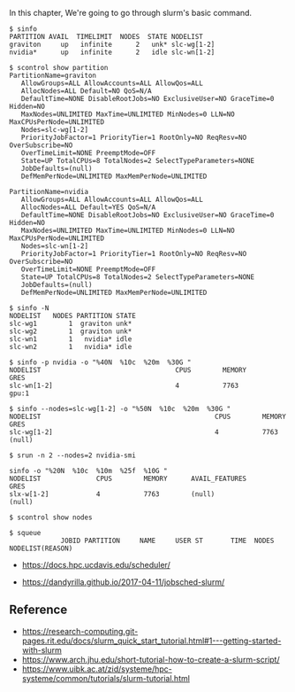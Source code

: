 In this chapter, We're going to go through slurm's basic command.

```
$ sinfo
PARTITION AVAIL  TIMELIMIT  NODES  STATE NODELIST
graviton     up   infinite      2   unk* slc-wg[1-2]
nvidia*      up   infinite      2   idle slc-wn[1-2]
```

```
$ scontrol show partition
PartitionName=graviton
   AllowGroups=ALL AllowAccounts=ALL AllowQos=ALL
   AllocNodes=ALL Default=NO QoS=N/A
   DefaultTime=NONE DisableRootJobs=NO ExclusiveUser=NO GraceTime=0 Hidden=NO
   MaxNodes=UNLIMITED MaxTime=UNLIMITED MinNodes=0 LLN=NO MaxCPUsPerNode=UNLIMITED
   Nodes=slc-wg[1-2]
   PriorityJobFactor=1 PriorityTier=1 RootOnly=NO ReqResv=NO OverSubscribe=NO
   OverTimeLimit=NONE PreemptMode=OFF
   State=UP TotalCPUs=8 TotalNodes=2 SelectTypeParameters=NONE
   JobDefaults=(null)
   DefMemPerNode=UNLIMITED MaxMemPerNode=UNLIMITED

PartitionName=nvidia
   AllowGroups=ALL AllowAccounts=ALL AllowQos=ALL
   AllocNodes=ALL Default=YES QoS=N/A
   DefaultTime=NONE DisableRootJobs=NO ExclusiveUser=NO GraceTime=0 Hidden=NO
   MaxNodes=UNLIMITED MaxTime=UNLIMITED MinNodes=0 LLN=NO MaxCPUsPerNode=UNLIMITED
   Nodes=slc-wn[1-2]
   PriorityJobFactor=1 PriorityTier=1 RootOnly=NO ReqResv=NO OverSubscribe=NO
   OverTimeLimit=NONE PreemptMode=OFF
   State=UP TotalCPUs=8 TotalNodes=2 SelectTypeParameters=NONE
   JobDefaults=(null)
   DefMemPerNode=UNLIMITED MaxMemPerNode=UNLIMITED
```

```
$ sinfo -N
NODELIST   NODES PARTITION STATE
slc-wg1        1  graviton unk*
slc-wg2        1  graviton unk*
slc-wn1        1   nvidia* idle
slc-wn2        1   nvidia* idle
```
```
$ sinfo -p nvidia -o "%40N  %10c  %20m  %30G "
NODELIST                                  CPUS        MEMORY                GRES
slc-wn[1-2]                               4           7763                  gpu:1
```

```
$ sinfo --nodes=slc-wg[1-2] -o "%50N  %10c  %20m  %30G "
NODELIST                                            CPUS        MEMORY                GRES
slc-wg[1-2]                                         4           7763                  (null)
```

```
$ srun -n 2 --nodes=2 nvidia-smi
```
```
sinfo -o "%20N  %10c  %10m  %25f  %10G "
NODELIST              CPUS        MEMORY      AVAIL_FEATURES             GRES
slx-w[1-2]            4           7763        (null)                     (null)
```
```
$ scontrol show nodes 
```

```
$ squeue
             JOBID PARTITION     NAME     USER ST       TIME  NODES NODELIST(REASON)
```

* https://docs.hpc.ucdavis.edu/scheduler/


* https://dandyrilla.github.io/2017-04-11/jobsched-slurm/

## Reference ##

* https://research-computing.git-pages.rit.edu/docs/slurm_quick_start_tutorial.html#1---getting-started-with-slurm
* https://www.arch.jhu.edu/short-tutorial-how-to-create-a-slurm-script/
* https://www.uibk.ac.at/zid/systeme/hpc-systeme/common/tutorials/slurm-tutorial.html
